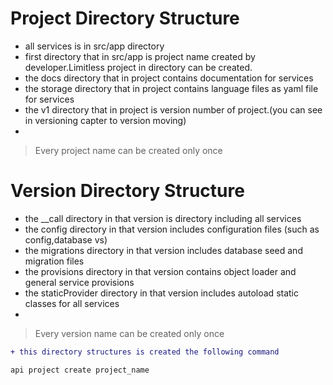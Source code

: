 # Project Directory Structure
* all services is in src/app directory
* first directory that in src/app is project name created by developer.Limitless project in directory can be created.
* the docs directory that in project contains documentation for services
* the storage directory that in project contains language files as yaml file for services
* the v1 directory that in project is version number of project.(you can see in versioning capter to version moving)
*

> Every project name can be created only once

# Version Directory Structure
* the __call directory in that version is directory including all services
* the config directory in that version includes configuration files (such as config,database vs)
* the migrations directory in that version includes database seed and migration files
* the provisions directory in that version contains object loader and general service provisions
* the staticProvider directory in that version includes autoload static classes for all services
*

> Every version name can be created only once

```diff
+ this directory structures is created the following command
```


```
api project create project_name

```



